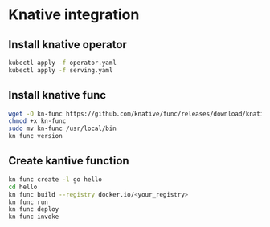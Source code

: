 # Knative integration

## Install knative operator
```bash
kubectl apply -f operator.yaml
kubectl apply -f serving.yaml

```

## Install knative func
```bash
wget -O kn-func https://github.com/knative/func/releases/download/knative-v1.12.0/func_$(go env GOOS)_$(go env GOARCH)
chmod +x kn-func 
sudo mv kn-func /usr/local/bin
kn func version
```

## Create kantive function
```bash
kn func create -l go hello
cd hello
kn func build --registry docker.io/<your_registry>
kn func run
kn func deploy
kn func invoke
```